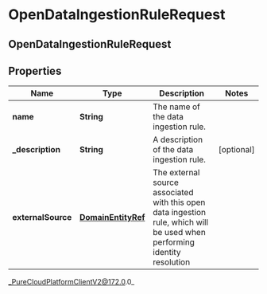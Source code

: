 # OpenDataIngestionRuleRequest

## OpenDataIngestionRuleRequest

## Properties

|Name | Type | Description | Notes|
|------------ | ------------- | ------------- | -------------|
| **name** | **String** | The name of the data ingestion rule. | |
| **_description** | **String** | A description of the data ingestion rule. | [optional] |
| **externalSource** | [**DomainEntityRef**](DomainEntityRef) | The external source associated with this open data ingestion rule, which will be used when performing identity resolution | |



_PureCloudPlatformClientV2@172.0.0_
